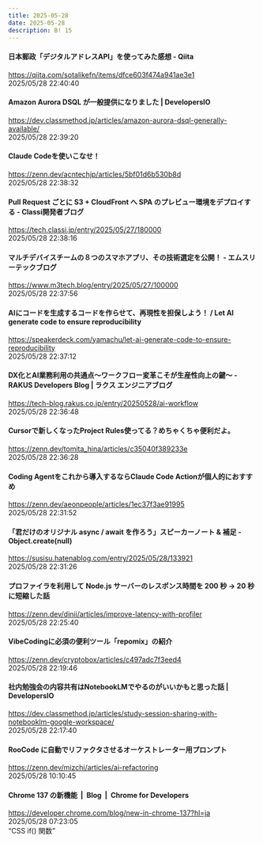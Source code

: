 ```yaml
---
title: 2025-05-28
date: 2025-05-28
description: B! 15
---
```


#### 日本郵政「デジタルアドレスAPI」を使ってみた感想 - Qiita
https://qiita.com/sotalikefn/items/dfce603f474a941ae3e1<br>
2025/05/28 22:40:40<br>


#### Amazon Aurora DSQL が一般提供になりました | DevelopersIO
https://dev.classmethod.jp/articles/amazon-aurora-dsql-generally-available/<br>
2025/05/28 22:39:20<br>


#### Claude Codeを使いこなせ！
https://zenn.dev/acntechjp/articles/5bf01d6b530b8d<br>
2025/05/28 22:38:32<br>


#### Pull Request ごとに S3 + CloudFront へ SPA のプレビュー環境をデプロイする - Classi開発者ブログ
https://tech.classi.jp/entry/2025/05/27/180000<br>
2025/05/28 22:38:16<br>


#### マルチデバイスチームの８つのスマホアプリ、その技術選定を公開！ - エムスリーテックブログ
https://www.m3tech.blog/entry/2025/05/27/100000<br>
2025/05/28 22:37:56<br>


#### AIにコードを生成するコードを作らせて、再現性を担保しよう！ / Let AI generate code to ensure reproducibility
https://speakerdeck.com/yamachu/let-ai-generate-code-to-ensure-reproducibility<br>
2025/05/28 22:37:12<br>


#### DX化とAI業務利用の共通点～ワークフロー変革こそが生産性向上の鍵～ - RAKUS Developers Blog | ラクス エンジニアブログ
https://tech-blog.rakus.co.jp/entry/20250528/ai-workflow<br>
2025/05/28 22:36:48<br>


#### Cursorで新しくなったProject Rules使ってる？めちゃくちゃ便利だよ。
https://zenn.dev/tomita_hina/articles/c35040f389233e<br>
2025/05/28 22:36:28<br>


#### Coding Agentをこれから導入するならClaude Code Actionが個人的におすすめ
https://zenn.dev/aeonpeople/articles/1ec37f3ae91995<br>
2025/05/28 22:31:52<br>


#### 「君だけのオリジナル async / await を作ろう」スピーカーノート & 補足 - Object.create(null)
https://susisu.hatenablog.com/entry/2025/05/28/133921<br>
2025/05/28 22:31:26<br>


#### プロファイラを利用して Node.js サーバーのレスポンス時間を 200 秒 → 20 秒に短縮した話
https://zenn.dev/dinii/articles/improve-latency-with-profiler<br>
2025/05/28 22:25:40<br>


#### VibeCodingに必須の便利ツール「repomix」の紹介
https://zenn.dev/cryptobox/articles/c497adc7f3eed4<br>
2025/05/28 22:19:46<br>


#### 社内勉強会の内容共有はNotebookLMでやるのがいいかもと思った話 | DevelopersIO
https://dev.classmethod.jp/articles/study-session-sharing-with-notebooklm-google-workspace/<br>
2025/05/28 22:17:40<br>


#### RooCode に自動でリファクタさせるオーケストレーター用プロンプト
https://zenn.dev/mizchi/articles/ai-refactoring<br>
2025/05/28 10:10:45<br>


#### Chrome 137 の新機能  |  Blog  |  Chrome for Developers
https://developer.chrome.com/blog/new-in-chrome-137?hl=ja<br>
2025/05/28 07:23:05<br>
“CSS if() 関数”


